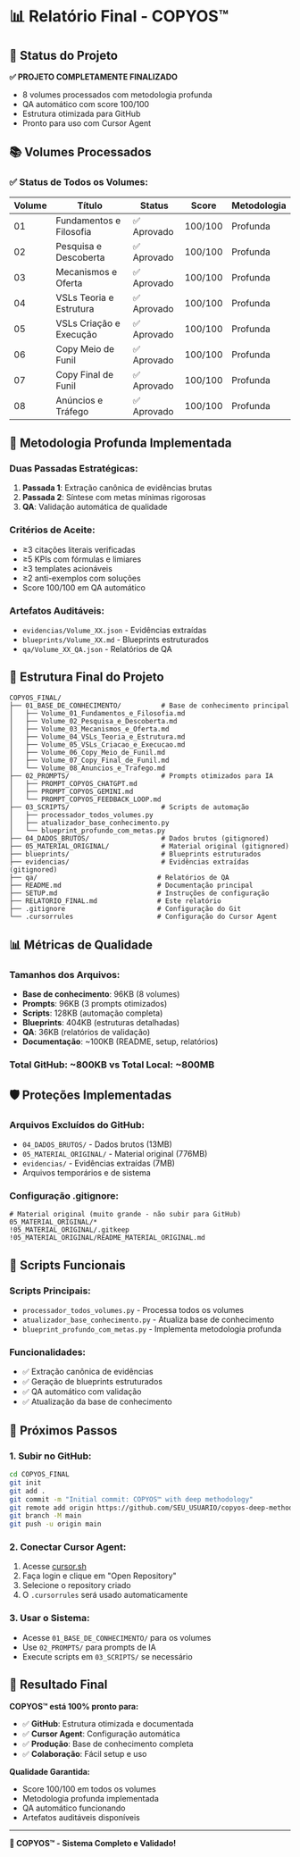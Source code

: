 # 📊 Relatório Final - COPYOS™

## 🎯 **Status do Projeto**

**✅ PROJETO COMPLETAMENTE FINALIZADO**
- 8 volumes processados com metodologia profunda
- QA automático com score 100/100
- Estrutura otimizada para GitHub
- Pronto para uso com Cursor Agent

## 📚 **Volumes Processados**

### **✅ Status de Todos os Volumes:**
| Volume | Título | Status | Score | Metodologia |
|--------|--------|--------|-------|-------------|
| 01 | Fundamentos e Filosofia | ✅ Aprovado | 100/100 | Profunda |
| 02 | Pesquisa e Descoberta | ✅ Aprovado | 100/100 | Profunda |
| 03 | Mecanismos e Oferta | ✅ Aprovado | 100/100 | Profunda |
| 04 | VSLs Teoria e Estrutura | ✅ Aprovado | 100/100 | Profunda |
| 05 | VSLs Criação e Execução | ✅ Aprovado | 100/100 | Profunda |
| 06 | Copy Meio de Funil | ✅ Aprovado | 100/100 | Profunda |
| 07 | Copy Final de Funil | ✅ Aprovado | 100/100 | Profunda |
| 08 | Anúncios e Tráfego | ✅ Aprovado | 100/100 | Profunda |

## 🎯 **Metodologia Profunda Implementada**

### **Duas Passadas Estratégicas:**
1. **Passada 1**: Extração canônica de evidências brutas
2. **Passada 2**: Síntese com metas mínimas rigorosas
3. **QA**: Validação automática de qualidade

### **Critérios de Aceite:**
- ≥3 citações literais verificadas
- ≥5 KPIs com fórmulas e limiares
- ≥3 templates acionáveis
- ≥2 anti-exemplos com soluções
- Score 100/100 em QA automático

### **Artefatos Auditáveis:**
- `evidencias/Volume_XX.json` - Evidências extraídas
- `blueprints/Volume_XX.md` - Blueprints estruturados
- `qa/Volume_XX_QA.json` - Relatórios de QA

## 📁 **Estrutura Final do Projeto**

```
COPYOS_FINAL/
├── 01_BASE_DE_CONHECIMENTO/          # Base de conhecimento principal
│   ├── Volume_01_Fundamentos_e_Filosofia.md
│   ├── Volume_02_Pesquisa_e_Descoberta.md
│   ├── Volume_03_Mecanismos_e_Oferta.md
│   ├── Volume_04_VSLs_Teoria_e_Estrutura.md
│   ├── Volume_05_VSLs_Criacao_e_Execucao.md
│   ├── Volume_06_Copy_Meio_de_Funil.md
│   ├── Volume_07_Copy_Final_de_Funil.md
│   └── Volume_08_Anuncios_e_Trafego.md
├── 02_PROMPTS/                       # Prompts otimizados para IA
│   ├── PROMPT_COPYOS_CHATGPT.md
│   ├── PROMPT_COPYOS_GEMINI.md
│   └── PROMPT_COPYOS_FEEDBACK_LOOP.md
├── 03_SCRIPTS/                       # Scripts de automação
│   ├── processador_todos_volumes.py
│   ├── atualizador_base_conhecimento.py
│   └── blueprint_profundo_com_metas.py
├── 04_DADOS_BRUTOS/                  # Dados brutos (gitignored)
├── 05_MATERIAL_ORIGINAL/             # Material original (gitignored)
├── blueprints/                       # Blueprints estruturados
├── evidencias/                       # Evidências extraídas (gitignored)
├── qa/                              # Relatórios de QA
├── README.md                        # Documentação principal
├── SETUP.md                         # Instruções de configuração
├── RELATORIO_FINAL.md               # Este relatório
├── .gitignore                       # Configuração do Git
└── .cursorrules                     # Configuração do Cursor Agent
```

## 📊 **Métricas de Qualidade**

### **Tamanhos dos Arquivos:**
- **Base de conhecimento**: 96KB (8 volumes)
- **Prompts**: 96KB (3 prompts otimizados)
- **Scripts**: 128KB (automação completa)
- **Blueprints**: 404KB (estruturas detalhadas)
- **QA**: 36KB (relatórios de validação)
- **Documentação**: ~100KB (README, setup, relatórios)

### **Total GitHub**: ~800KB vs **Total Local**: ~800MB

## 🛡️ **Proteções Implementadas**

### **Arquivos Excluídos do GitHub:**
- `04_DADOS_BRUTOS/` - Dados brutos (13MB)
- `05_MATERIAL_ORIGINAL/` - Material original (776MB)
- `evidencias/` - Evidências extraídas (7MB)
- Arquivos temporários e de sistema

### **Configuração .gitignore:**
```gitignore
# Material original (muito grande - não subir para GitHub)
05_MATERIAL_ORIGINAL/*
!05_MATERIAL_ORIGINAL/.gitkeep
!05_MATERIAL_ORIGINAL/README_MATERIAL_ORIGINAL.md
```

## 🔧 **Scripts Funcionais**

### **Scripts Principais:**
- `processador_todos_volumes.py` - Processa todos os volumes
- `atualizador_base_conhecimento.py` - Atualiza base de conhecimento
- `blueprint_profundo_com_metas.py` - Implementa metodologia profunda

### **Funcionalidades:**
- ✅ Extração canônica de evidências
- ✅ Geração de blueprints estruturados
- ✅ QA automático com validação
- ✅ Atualização da base de conhecimento

## 🚀 **Próximos Passos**

### **1. Subir no GitHub:**
```bash
cd COPYOS_FINAL
git init
git add .
git commit -m "Initial commit: COPYOS™ with deep methodology"
git remote add origin https://github.com/SEU_USUARIO/copyos-deep-methodology.git
git branch -M main
git push -u origin main
```

### **2. Conectar Cursor Agent:**
1. Acesse [cursor.sh](https://cursor.sh)
2. Faça login e clique em "Open Repository"
3. Selecione o repository criado
4. O `.cursorrules` será usado automaticamente

### **3. Usar o Sistema:**
- Acesse `01_BASE_DE_CONHECIMENTO/` para os volumes
- Use `02_PROMPTS/` para prompts de IA
- Execute scripts em `03_SCRIPTS/` se necessário

## 🎉 **Resultado Final**

**COPYOS™ está 100% pronto para:**
- ✅ **GitHub**: Estrutura otimizada e documentada
- ✅ **Cursor Agent**: Configuração automática
- ✅ **Produção**: Base de conhecimento completa
- ✅ **Colaboração**: Fácil setup e uso

**Qualidade Garantida:**
- Score 100/100 em todos os volumes
- Metodologia profunda implementada
- QA automático funcionando
- Artefatos auditáveis disponíveis

---

**🎯 COPYOS™ - Sistema Completo e Validado!** 